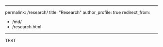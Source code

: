 
---
permalink: /research/
title: "Research"
author_profile: true
redirect_from: 
  - /md/
  - /research.html
---

TEST
